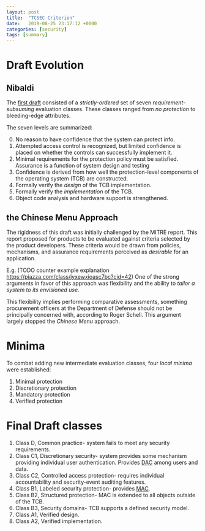 ```yaml
---
layout: post
title:  "TCSEC Criterion"
date:   2019-08-25 23:17:12 +0000
categories: [security]
tags: [summary]
---
```


# Draft Evolution
## Nibaldi
The [first draft](https://apps.dtic.mil/dtic/tr/fulltext/u2/a108832.pdf) consisted of a _strictly-ordered_ set of seven _requirement-subsuming_ evaluation classes. These classes ranged from _no protection_ to bleeding-edge attributes.

The seven levels are summarized:

0. No reason to have confidence that the system can protect info.
1. Attempted access control is recognized, but limited confidence is placed on whether the controls can successfully implement it.
2. Minimal requirements for the protection policy must be satisfied. Assurance is a function of system design and testing 
3. Confidence is derived from how well the protection-level components of the operating system (TCB) are constructed.
4. Formally verify the _design_ of the TCB implementation.
5. Formally verify the _implementation_ of the TCB.
6. Object code analysis and hardware support is strengthened. 

## the Chinese Menu Approach
The rigidness of this draft was initially challenged by the MITRE report. This report proposed for products to be evaluated against criteria selected by the product developers. These criteria would be drawn from policies, mechanisms, and assurance requirements perceived as _desirable_ for an application.

E.g. (TODO counter example explanation https://piazza.com/class/jyxewxioasc7bc?cid=42)
One of the strong arguments in favor of this approach was flexibility and the ability to _tailor a system to its envisioned use._

This flexibility implies performing comparative assessments, something procurement officers at the Department of Defense should not be principally concerned with, according to Roger Schell. This argument largely stopped the _Chinese Menu_ approach.

# Minima
To combat adding new intermediate evaluation classes, four _local minima_ were established:

1. Minimal protection
2. Discretionary protection
3. Mandatory protection
4. Verified protection

# Final Draft classes

1. Class D, Common practice- system fails to meet any security requirements.
2. Class C1, Discretionary security- system provides some mechanism providing individual user authentication. Provides [DAC](https://en.wikipedia.org/wiki/Discretionary_access_control) among users and data.
3. Class C2, Controlled access protection- requires individual accountability and security-event auditing features.
4. Class B1, Labeled security protection- provides [MAC](https://en.wikipedia.org/wiki/Mandatory_access_control).
5. Class B2, Structured protection- MAC is extended to all objects outside of the TCB.
6. Class B3, Security domains- TCB supports a defined security model.
7. Class A1, Verified design.
8. Class A2, Verified implementation.